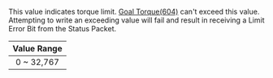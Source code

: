 This value indicates torque limit. [Goal Torque(604)] can't exceed this value.  
Attempting to write an exceeding value will fail and result in receiving a Limit Error Bit from the Status Packet.

|Value Range|
| :---: |
|0 ~ 32,767|

[Goal Torque(604)]: #goal-torque604
